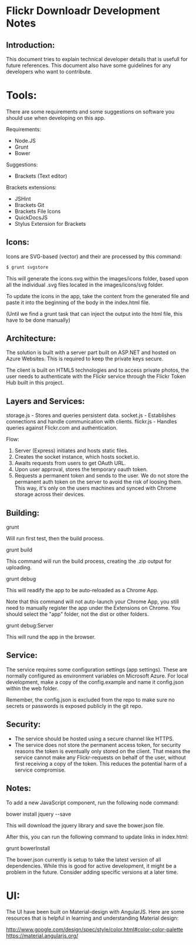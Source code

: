 Flickr Downloadr Development Notes
============

## Introduction:

This document tries to explain technical developer details that is usefull
for future references. This document also have some guidelines for any
developers who want to contribute.

# Tools:

There are some requirements and some suggestions on software you should use
when developing on this app.

Requirements:
- Node.JS
- Grunt
- Bower

Suggestions:
- Brackets (Text editor)

Brackets extensions:
- JSHint
- Brackets Git
- Brackets File Icons
- QuickDocsJS
- Stylus Extension for Brackets

## Icons:

Icons are SVG-based (vector) and their are processed by this command:

```sh
$ grunt svgstore
```

This will generate the icons.svg within the images/icons folder, based upon
all the individual .svg files located in the images/icons/svg folder.

To update the icons in the app, take the content from the generated file
and paste it into the beginning of the body in the index.html file.

(Until we find a grunt task that can inject the output into the html file,
this have to be done manually)

## Architecture:

The solution is built with a server part built on ASP.NET and hosted on
Azure Websites. This is required to keep the private keys secure.

The client is built on HTML5 technologies and to access private photos,
the user needs to authenticate with the Flickr service through the
Flickr Token Hub built in this project.

## Layers and Services:

storage.js - Stores and queries persistent data.
socket.js - Establishes connections and handle communication with clients.
flickr.js - Handles queries against Flickr.com and authentication.

Flow:

1. Server (Express) initiates and hosts static files.
2. Creates the socket instance, which hosts socket.io.
3. Awaits requests from users to get OAuth URL.
4. Upon user approval, stores the temporary oauth token.
5. Requests a permanent token and sends to the user. We do not store
    the permanent auth token on the server to avoid the risk of loosing
    them. This way, it's only on the users machines and synced with
    Chrome storage across their devices.

## Building:

grunt

Will run first test, then the build process.

grunt build

This command will run the build process, creating the .zip output for uploading.

grunt debug

This will readify the app to be auto-reloaded as a Chrome App.

Note that this command will not auto-launch your Chrome App, you still need to
manually register the app under the Extensions on Chrome. You should select
the "app" folder, not the dist or other folders.

grunt debug:Server

This will rund the app in the browser.

## Service:

The service requires some configuration settings (app settings). These are
normally configured as environment variables on Microsoft Azure. For local
development, make a copy of the config.example and name it config.json
within the web folder.

Remember, the config.json is excluded from the repo to make sure no secrets
or passwords is exposed publicly in the git repo.

## Security:

- The service should be hosted using a secure channel like HTTPS.
- The service does not store the permanent access token, for security reasons
the token is eventually only stored on the client. That means the service
cannot make any Flickr-requests on behalf of the user, without first receiving
a copy of the token. This reduces the potential harm of a service compromise.

## Notes:

To add a new JavaScript component, run the following node command:

bower install jquery --save

This will download the jquery library and save the bower.json file.

After this, you can run the following command to update links in index.html:

grunt bowerInstall

The bower.json currently is setup to take the latest version of all
dependencies. While this is good for active development, it might be a problem
in the future. Consider adding specific versions at a later time.

# UI:

The UI have been built on Material-design with AngularJS. Here are some resources
that is helpful in learning and understanding Material design:

http://www.google.com/design/spec/style/color.html#color-color-palette
https://material.angularjs.org/

